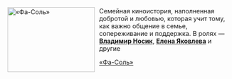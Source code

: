 <!--2025-08-23 11:00:21-->
<div class="yb">
  <div class="rss kino_kino"><a href="https://www.kino-teatr.ru/video/52843/" title="«Фа-Соль»"><img src="https://www.kino-teatr.ru/video/3/4/52843/poster.jpg" width="196" height="147" align="left" hspace="5" style="margin: 0px 10px 0px 5px" alt="«Фа-Соль»"/></a>Семейная киноистория, наполненная добротой и любовью, которая учит тому, как важно общение в семье, сопереживание и поддержка. В ролях — <a href=https://www.kino-teatr.ru/kino/acter/m/ros/3125/bio/ target=_blank><strong>Владимир Носик</strong></a>, <a href=https://www.kino-teatr.ru/kino/acter/w/ros/5052/bio/ target=_blank><strong>Елена Яковлева</strong></a> и другие <p class="titl"><a href="https://www.kino-teatr.ru/video/52843/">«Фа-Соль»</a></p></div>
</div>
